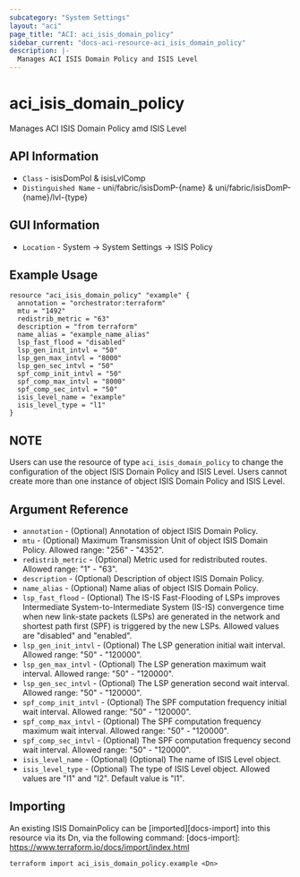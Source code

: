 ```yaml
---
subcategory: "System Settings"
layout: "aci"
page_title: "ACI: aci_isis_domain_policy"
sidebar_current: "docs-aci-resource-aci_isis_domain_policy"
description: |-
  Manages ACI ISIS Domain Policy and ISIS Level
---
```


# aci_isis_domain_policy #
Manages ACI ISIS Domain Policy amd ISIS Level

## API Information ##
* `Class` - isisDomPol & isisLvlComp
* `Distinguished Name` - uni/fabric/isisDomP-{name} & uni/fabric/isisDomP-{name}/lvl-{type}

## GUI Information ##
* `Location` - System -> System Settings -> ISIS Policy


## Example Usage ##
```hcl
resource "aci_isis_domain_policy" "example" {
  annotation = "orchestrator:terraform"
  mtu = "1492"
  redistrib_metric = "63"
  description = "from terraform"
  name_alias = "example_name_alias"
  lsp_fast_flood = "disabled"
  lsp_gen_init_intvl = "50"
  lsp_gen_max_intvl = "8000"
  lsp_gen_sec_intvl = "50"
  spf_comp_init_intvl = "50"
  spf_comp_max_intvl = "8000"
  spf_comp_sec_intvl = "50"
  isis_level_name = "example"
  isis_level_type = "l1"
}
```

## NOTE ##
Users can use the resource of type `aci_isis_domain_policy` to change the configuration of the object ISIS Domain Policy and ISIS Level. Users cannot create more than one instance of object ISIS Domain Policy and ISIS Level.

## Argument Reference ##
* `annotation` - (Optional) Annotation of object ISIS Domain Policy.
* `mtu` - (Optional) Maximum Transmission Unit of object ISIS Domain Policy. Allowed range: "256" - "4352".
* `redistrib_metric` - (Optional) Metric used for redistributed routes. Allowed range: "1" - "63".
* `description` - (Optional) Description of object ISIS Domain Policy.
* `name_alias` - (Optional) Name alias of object ISIS Domain Policy.
* `lsp_fast_flood` - (Optional) The IS-IS Fast-Flooding of LSPs improves Intermediate System-to-Intermediate System (IS-IS) convergence time when new link-state packets (LSPs) are generated in the network and shortest path first (SPF) is triggered by the new LSPs. Allowed values are "disabled" and "enabled".
* `lsp_gen_init_intvl` - (Optional) The LSP generation initial wait interval. Allowed range: "50" - "120000".
* `lsp_gen_max_intvl` - (Optional) The LSP generation maximum wait interval. Allowed range: "50" - "120000".
* `lsp_gen_sec_intvl` - (Optional) The LSP generation second wait interval. Allowed range: "50" - "120000".
* `spf_comp_init_intvl` - (Optional) The SPF computation frequency initial wait interval.  Allowed range: "50" - "120000".
* `spf_comp_max_intvl` - (Optional) The SPF computation frequency maximum wait interval.  Allowed range: "50" - "120000".
* `spf_comp_sec_intvl` - (Optional) The SPF computation frequency second wait interval. Allowed range: "50" - "120000".
* `isis_level_name` - (Optional) (Optional) The name of ISIS Level object.
* `isis_level_type` - (Optional) The type of ISIS Level object. Allowed values are "l1" and "l2". Default value is "l1".

## Importing ##
An existing ISIS DomainPolicy can be [imported][docs-import] into this resource via its Dn, via the following command:
[docs-import]: https://www.terraform.io/docs/import/index.html


```
terraform import aci_isis_domain_policy.example <Dn>
```